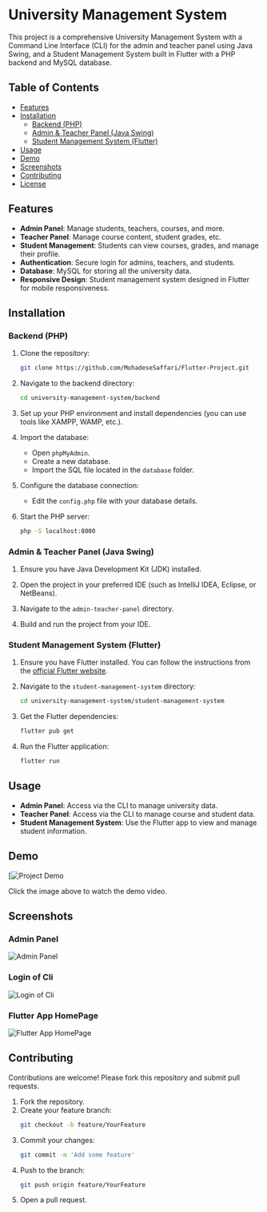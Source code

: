 # University Management System

This project is a comprehensive University Management System with a Command Line Interface (CLI) for the admin and teacher panel using Java Swing, and a Student Management System built in Flutter with a PHP backend and MySQL database.

## Table of Contents
- [Features](#features)
- [Installation](#installation)
  - [Backend (PHP)](#backend-php)
  - [Admin & Teacher Panel (Java Swing)](#admin--teacher-panel-java-swing)
  - [Student Management System (Flutter)](#student-management-system-flutter)
- [Usage](#usage)
- [Demo](#demo)
- [Screenshots](#screenshots)
- [Contributing](#contributing)
- [License](#license)

## Features

- **Admin Panel**: Manage students, teachers, courses, and more.
- **Teacher Panel**: Manage course content, student grades, etc.
- **Student Management**: Students can view courses, grades, and manage their profile.
- **Authentication**: Secure login for admins, teachers, and students.
- **Database**: MySQL for storing all the university data.
- **Responsive Design**: Student management system designed in Flutter for mobile responsiveness.

## Installation

### Backend (PHP)

1. Clone the repository:
    ```bash
    git clone https://github.com/MohadeseSaffari/Flutter-Project.git
    ```

2. Navigate to the backend directory:
    ```bash
    cd university-management-system/backend
    ```

3. Set up your PHP environment and install dependencies (you can use tools like XAMPP, WAMP, etc.).

4. Import the database:
    - Open `phpMyAdmin`.
    - Create a new database.
    - Import the SQL file located in the `database` folder.

5. Configure the database connection:
    - Edit the `config.php` file with your database details.

6. Start the PHP server:
    ```bash
    php -S localhost:8000
    ```

### Admin & Teacher Panel (Java Swing)

1. Ensure you have Java Development Kit (JDK) installed.

2. Open the project in your preferred IDE (such as IntelliJ IDEA, Eclipse, or NetBeans).

3. Navigate to the `admin-teacher-panel` directory.

4. Build and run the project from your IDE.

### Student Management System (Flutter)

1. Ensure you have Flutter installed. You can follow the instructions from the [official Flutter website](https://flutter.dev/docs/get-started/install).

2. Navigate to the `student-management-system` directory:
    ```bash
    cd university-management-system/student-management-system
    ```

3. Get the Flutter dependencies:
    ```bash
    flutter pub get
    ```

4. Run the Flutter application:
    ```bash
    flutter run
    ```

## Usage

- **Admin Panel**: Access via the CLI to manage university data.
- **Teacher Panel**: Access via the CLI to manage course and student data.
- **Student Management System**: Use the Flutter app to view and manage student information.

## Demo

[![Project Demo](https://drive.google.com/file/d/1jc03vD0NSNLiGdEYUGvmdR-R7vxKjD7P/view?usp=drive_link)

Click the image above to watch the demo video.

## Screenshots

### Admin Panel
![Admin Panel](images/AdminPanel.png)

### Login of Cli
![Login of Cli](images/LoginCli.png)

### Flutter App HomePage
![Flutter App HomePage](images/HomeFlutter.png)

## Contributing

Contributions are welcome! Please fork this repository and submit pull requests.

1. Fork the repository.
2. Create your feature branch:
    ```bash
    git checkout -b feature/YourFeature
    ```
3. Commit your changes:
    ```bash
    git commit -m 'Add some feature'
    ```
4. Push to the branch:
    ```bash
    git push origin feature/YourFeature
    ```
5. Open a pull request.

